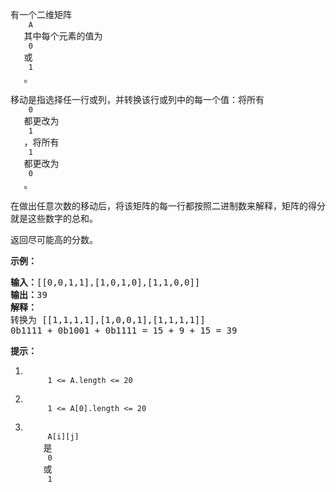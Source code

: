 <html>
 <body>
  <p>
   有一个二维矩阵
   <code>
    A
   </code>
   其中每个元素的值为
   <code>
    0
   </code>
   或
   <code>
    1
   </code>
   。
  </p>
  <p>
   移动是指选择任一行或列，并转换该行或列中的每一个值：将所有
   <code>
    0
   </code>
   都更改为
   <code>
    1
   </code>
   ，将所有
   <code>
    1
   </code>
   都更改为
   <code>
    0
   </code>
   。
  </p>
  <p>
   在做出任意次数的移动后，将该矩阵的每一行都按照二进制数来解释，矩阵的得分就是这些数字的总和。
  </p>
  <p>
   返回尽可能高的分数。
  </p>
  <p>
  </p>
  <ol>
  </ol>
  <p>
   <strong>
    示例：
   </strong>
  </p>
  <pre><strong>输入：</strong>[[0,0,1,1],[1,0,1,0],[1,1,0,0]]
<strong>输出：</strong>39
<strong>解释：
</strong>转换为 [[1,1,1,1],[1,0,0,1],[1,1,1,1]]
0b1111 + 0b1001 + 0b1111 = 15 + 9 + 15 = 39</pre>
  <p>
  </p>
  <p>
   <strong>
    提示：
   </strong>
  </p>
  <ol>
   <li>
    <code>
     1 &lt;= A.length &lt;= 20
    </code>
   </li>
   <li>
    <code>
     1 &lt;= A[0].length &lt;= 20
    </code>
   </li>
   <li>
    <code>
     A[i][j]
    </code>
    是
    <code>
     0
    </code>
    或
    <code>
     1
    </code>
   </li>
  </ol>
 </body>
</html>